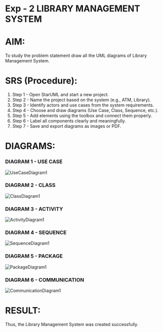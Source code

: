 # Exp - 2 LIBRARY MANAGEMENT SYSTEM

# AIM:
To study the problem statement draw all the UML diagrams of Library Management System.

# SRS (Procedure):
1. Step 1 - Open StarUML and start a new project.
2. Step 2 - Name the project based on the system (e.g., ATM, Library).
3. Step 3 - Identify actors and use cases from the system requirements.
4. Step 4 - Choose and draw diagrams (Use Case, Class, Sequence, etc.).
5. Step 5 - Add elements using the toolbox and connect them properly.
6. Step 6 - Label all components clearly and meaningfully.
7. Step 7 - Save and export diagrams as images or PDF.

# DIAGRAMS:
### DIAGRAM 1 - USE CASE
![UseCaseDiagram1](https://github.com/user-attachments/assets/177a85a0-2f6b-4db9-8548-359c15c31788)

### DIAGRAM 2 - CLASS
![ClassDiagram1](https://github.com/user-attachments/assets/e7e90cd7-f61b-4e6d-bfa9-1c62563a194c)

### DIAGRAM 3 - ACTIVITY
![ActivityDiagram1](https://github.com/user-attachments/assets/ff2a94c3-3538-46c8-ab38-b5f3ce1c36bf)

### DIAGRAM 4 - SEQUENCE
![SequenceDiagram1](https://github.com/user-attachments/assets/ad586211-c839-4eb3-a95b-fdadc82a81cd)

### DIAGRAM 5 - PACKAGE
![PackageDiagram1](https://github.com/user-attachments/assets/03ef263c-2bf3-436f-9da2-9fc01db69ed3)

### DIAGRAM 6 - COMMUNICATION
![CommunicationDiagram1](https://github.com/user-attachments/assets/d1f2ff8d-dd42-4e7b-b129-4189fe7b1dbe)

# RESULT:
Thus, the Library Management System was created successfully.
